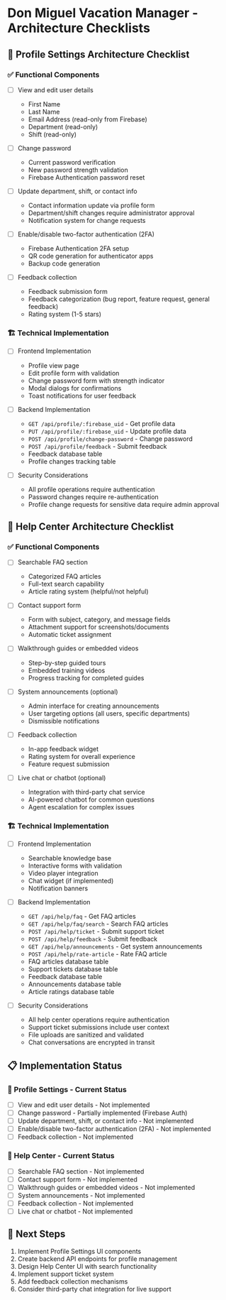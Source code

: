 # Don Miguel Vacation Manager - Architecture Checklists

## 🔐 Profile Settings Architecture Checklist

### ✅ Functional Components

- [ ] View and edit user details
  - First Name
  - Last Name
  - Email Address (read-only from Firebase)
  - Department (read-only)
  - Shift (read-only)
  
- [ ] Change password
  - Current password verification
  - New password strength validation
  - Firebase Authentication password reset
  
- [ ] Update department, shift, or contact info
  - Contact information update via profile form
  - Department/shift changes require administrator approval
  - Notification system for change requests
  
- [ ] Enable/disable two-factor authentication (2FA)
  - Firebase Authentication 2FA setup
  - QR code generation for authenticator apps
  - Backup code generation
  
- [ ] Feedback collection
  - Feedback submission form
  - Feedback categorization (bug report, feature request, general feedback)
  - Rating system (1-5 stars)

### 🏗️ Technical Implementation

- [ ] Frontend Implementation
  - Profile view page
  - Edit profile form with validation
  - Change password form with strength indicator
  - Modal dialogs for confirmations
  - Toast notifications for user feedback
  
- [ ] Backend Implementation
  - `GET /api/profile/:firebase_uid` - Get profile data
  - `PUT /api/profile/:firebase_uid` - Update profile data
  - `POST /api/profile/change-password` - Change password
  - `POST /api/profile/feedback` - Submit feedback
  - Feedback database table
  - Profile changes tracking table
  
- [ ] Security Considerations
  - All profile operations require authentication
  - Password changes require re-authentication
  - Profile change requests for sensitive data require admin approval

## 📘 Help Center Architecture Checklist

### ✅ Functional Components

- [ ] Searchable FAQ section
  - Categorized FAQ articles
  - Full-text search capability
  - Article rating system (helpful/not helpful)
  
- [ ] Contact support form
  - Form with subject, category, and message fields
  - Attachment support for screenshots/documents
  - Automatic ticket assignment
  
- [ ] Walkthrough guides or embedded videos
  - Step-by-step guided tours
  - Embedded training videos
  - Progress tracking for completed guides
  
- [ ] System announcements (optional)
  - Admin interface for creating announcements
  - User targeting options (all users, specific departments)
  - Dismissible notifications
  
- [ ] Feedback collection
  - In-app feedback widget
  - Rating system for overall experience
  - Feature request submission
  
- [ ] Live chat or chatbot (optional)
  - Integration with third-party chat service
  - AI-powered chatbot for common questions
  - Agent escalation for complex issues

### 🏗️ Technical Implementation

- [ ] Frontend Implementation
  - Searchable knowledge base
  - Interactive forms with validation
  - Video player integration
  - Chat widget (if implemented)
  - Notification banners
  
- [ ] Backend Implementation
  - `GET /api/help/faq` - Get FAQ articles
  - `GET /api/help/faq/search` - Search FAQ articles
  - `POST /api/help/ticket` - Submit support ticket
  - `POST /api/help/feedback` - Submit feedback
  - `GET /api/help/announcements` - Get system announcements
  - `POST /api/help/rate-article` - Rate FAQ article
  - FAQ articles database table
  - Support tickets database table
  - Feedback database table
  - Announcements database table
  - Article ratings database table
  
- [ ] Security Considerations
  - All help center operations require authentication
  - Support ticket submissions include user context
  - File uploads are sanitized and validated
  - Chat conversations are encrypted in transit

## 📋 Implementation Status

### 🔐 Profile Settings - Current Status

- [ ] View and edit user details - Not implemented
- [ ] Change password - Partially implemented (Firebase Auth)
- [ ] Update department, shift, or contact info - Not implemented
- [ ] Enable/disable two-factor authentication (2FA) - Not implemented
- [ ] Feedback collection - Not implemented

### 📘 Help Center - Current Status

- [ ] Searchable FAQ section - Not implemented
- [ ] Contact support form - Not implemented
- [ ] Walkthrough guides or embedded videos - Not implemented
- [ ] System announcements - Not implemented
- [ ] Feedback collection - Not implemented
- [ ] Live chat or chatbot - Not implemented

## 🚀 Next Steps

1. Implement Profile Settings UI components
2. Create backend API endpoints for profile management
3. Design Help Center UI with search functionality
4. Implement support ticket system
5. Add feedback collection mechanisms
6. Consider third-party chat integration for live support